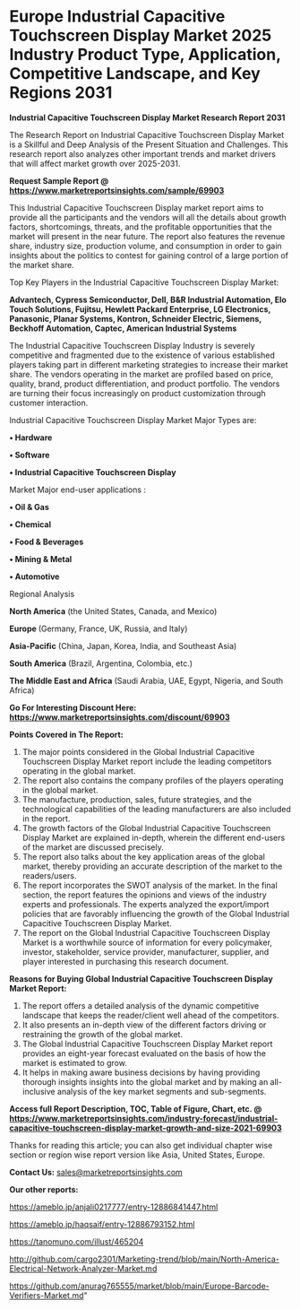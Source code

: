 # Europe Industrial Capacitive Touchscreen Display Market 2025 Industry Product Type, Application, Competitive Landscape, and Key Regions 2031

<strong>Industrial Capacitive Touchscreen Display Market Research Report 2031</strong>

The Research Report on Industrial Capacitive Touchscreen Display Market is a Skillful and Deep Analysis of the Present Situation and Challenges. This research report also analyzes other important trends and market drivers that will affect market growth over 2025-2031.

<strong>Request Sample Report @ <a href=https://www.marketreportsinsights.com/sample/69903>https://www.marketreportsinsights.com/sample/69903</a></strong>

This Industrial Capacitive Touchscreen Display market report aims to provide all the participants and the vendors will all the details about growth factors, shortcomings, threats, and the profitable opportunities that the market will present in the near future. The report also features the revenue share, industry size, production volume, and consumption in order to gain insights about the politics to contest for gaining control of a large portion of the market share.

Top Key Players in the Industrial Capacitive Touchscreen Display Market:

<strong>Advantech, Cypress Semiconductor, Dell, B&R Industrial Automation, Elo Touch Solutions, Fujitsu, Hewlett Packard Enterprise, LG Electronics, Panasonic, Planar Systems, Kontron, Schneider Electric, Siemens, Beckhoff Automation, Captec, American Industrial Systems</strong>

The Industrial Capacitive Touchscreen Display Industry is severely competitive and fragmented due to the existence of various established players taking part in different marketing strategies to increase their market share. The vendors operating in the market are profiled based on price, quality, brand, product differentiation, and product portfolio. The vendors are turning their focus increasingly on product customization through customer interaction.

Industrial Capacitive Touchscreen Display Market Major Types are:

<strong>• Hardware

• Software

• Industrial Capacitive Touchscreen Display</strong>

Market Major end-user applications :

<strong>• Oil & Gas

• Chemical

• Food & Beverages

• Mining & Metal

• Automotive</strong>

Regional Analysis

</u><strong><b>North America</b></strong> (the United States, Canada, and Mexico)

<strong><b>Europe </b></strong>(Germany, France, UK, Russia, and Italy)

<strong><b>Asia-Pacific</b></strong> (China, Japan, Korea, India, and Southeast Asia)

<strong><b>South America</b></strong> (Brazil, Argentina, Colombia, etc.)

<strong><b>The Middle East and Africa</b></strong> (Saudi Arabia, UAE, Egypt, Nigeria, and South Africa)

<strong>Go For Interesting Discount Here: <a href=https://www.marketreportsinsights.com/discount/69903>https://www.marketreportsinsights.com/discount/69903</a></strong>

<strong>Points Covered in The Report:</strong>
<ol>
  <li>The major points considered in the Global Industrial Capacitive Touchscreen Display Market report include the leading competitors operating in the global market.</li>
  <li>The report also contains the company profiles of the players operating in the global market.</li>
  <li>The manufacture, production, sales, future strategies, and the technological capabilities of the leading manufacturers are also included in the report.</li>
  <li>The growth factors of the Global Industrial Capacitive Touchscreen Display Market are explained in-depth, wherein the different end-users of the market are discussed precisely.</li>
  <li>The report also talks about the key application areas of the global market, thereby providing an accurate description of the market to the readers/users.</li>
  <li>The report incorporates the SWOT analysis of the market. In the final section, the report features the opinions and views of the industry experts and professionals. The experts analyzed the export/import policies that are favorably influencing the growth of the Global Industrial Capacitive Touchscreen Display Market.</li>
  <li>The report on the Global Industrial Capacitive Touchscreen Display Market is a worthwhile source of information for every policymaker, investor, stakeholder, service provider, manufacturer, supplier, and player interested in purchasing this research document.</li>
</ol>
<strong>Reasons for Buying Global Industrial Capacitive Touchscreen Display Market Report:</strong>

<ol>
  <li>The report offers a detailed analysis of the dynamic competitive landscape that keeps the reader/client well ahead of the competitors.</li>
  <li>It also presents an in-depth view of the different factors driving or restraining the growth of the global market.</li>
  <li>The Global Industrial Capacitive Touchscreen Display Market report provides an eight-year forecast evaluated on the basis of how the market is estimated to grow.</li>
  <li>It helps in making aware business decisions by having providing thorough insights insights into the global market and by making an all-inclusive analysis of the key market segments and sub-segments.</li>
</ol>
<strong>Access full Report Description, TOC, Table of Figure, Chart, etc. @ <a href=https://www.marketreportsinsights.com/industry-forecast/industrial-capacitive-touchscreen-display-market-growth-and-size-2021-69903>https://www.marketreportsinsights.com/industry-forecast/industrial-capacitive-touchscreen-display-market-growth-and-size-2021-69903</a></strong>


Thanks for reading this article; you can also get individual chapter wise section or region wise report version like Asia, United States, Europe.

<strong>Contact Us:</strong>
sales@marketreportsinsights.com

<strong>Our other reports:</strong>

<a href=https://ameblo.jp/anjali0217777/entry-12886841447.html>https://ameblo.jp/anjali0217777/entry-12886841447.html</a>

<a href=https://ameblo.jp/haqsaif/entry-12886793152.html>https://ameblo.jp/haqsaif/entry-12886793152.html</a>

<a href=https://tanomuno.com/illust/465204>https://tanomuno.com/illust/465204</a>

<a href=http://github.com/cargo2301/Marketing-trend/blob/main/North-America-Electrical-Network-Analyzer-Market.md>http://github.com/cargo2301/Marketing-trend/blob/main/North-America-Electrical-Network-Analyzer-Market.md</a>

<a href=https://github.com/anurag765555/market/blob/main/Europe-Barcode-Verifiers-Market.md>https://github.com/anurag765555/market/blob/main/Europe-Barcode-Verifiers-Market.md</a>"
